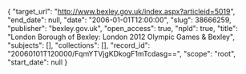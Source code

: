 {
  "target_url": "http://www.bexley.gov.uk/index.aspx?articleid=5019", 
  "end_date": null, 
  "date": "2006-01-01T12:00:00", 
  "slug": 38666259, 
  "publisher": "bexley.gov.uk", 
  "open_access": true, 
  "npld": true, 
  "title": "London Borough of Bexley: London 2012 Olympic Games & Bexley", 
  "subjects": [], 
  "collections": [], 
  "record_id": "20060101T120000/FqmYTVjgKDkogF1mTcdasg==", 
  "scope": "root", 
  "start_date": null
}

